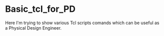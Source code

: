 # Basic_tcl_for_PD
Here I'm trying to show various Tcl scripts comands which can be useful as a Physical Design Engineer.
